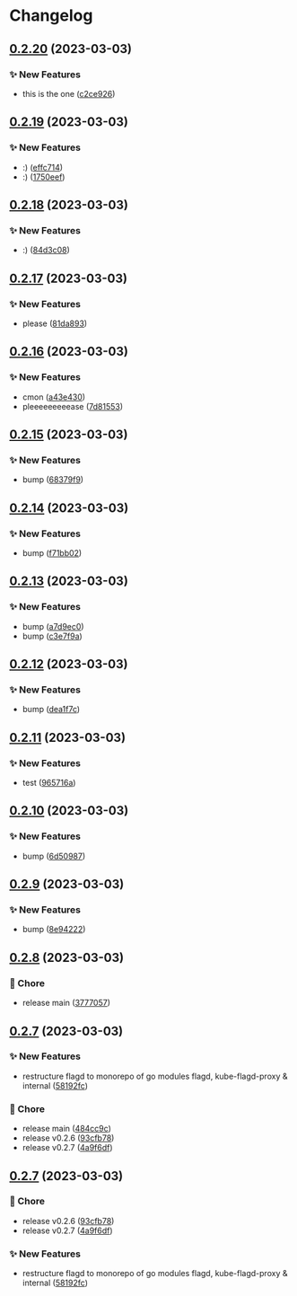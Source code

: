 # Changelog

## [0.2.20](https://github.com/james-milligan/flagd/compare/flagd/v0.2.19...flagd/v0.2.20) (2023-03-03)


### ✨ New Features

* this is the one ([c2ce926](https://github.com/james-milligan/flagd/commit/c2ce9264c58926def00c09556c7bb3cf8158df6b))

## [0.2.19](https://github.com/james-milligan/flagd/compare/flagd/v0.2.18...flagd/v0.2.19) (2023-03-03)


### ✨ New Features

* :) ([effc714](https://github.com/james-milligan/flagd/commit/effc714e713d776841f232907dbc95f8806d9b05))
* :) ([1750eef](https://github.com/james-milligan/flagd/commit/1750eefe74d31ca6f8341fa96763250f38b7d51e))

## [0.2.18](https://github.com/james-milligan/flagd/compare/flagd/v0.2.17...flagd/v0.2.18) (2023-03-03)


### ✨ New Features

* :) ([84d3c08](https://github.com/james-milligan/flagd/commit/84d3c089560bd92e030f8fcfb4b460f7494482f5))

## [0.2.17](https://github.com/james-milligan/flagd/compare/flagd/v0.2.16...flagd/v0.2.17) (2023-03-03)


### ✨ New Features

* please ([81da893](https://github.com/james-milligan/flagd/commit/81da8934a7bdfed615fa56c2d1772072eafeeb27))

## [0.2.16](https://github.com/james-milligan/flagd/compare/flagd/v0.2.15...flagd/v0.2.16) (2023-03-03)


### ✨ New Features

* cmon ([a43e430](https://github.com/james-milligan/flagd/commit/a43e43098a8cd1277201ed860df4114d61ac3109))
* pleeeeeeeeease ([7d81553](https://github.com/james-milligan/flagd/commit/7d81553817525638ab4fee860b13d41521e03739))

## [0.2.15](https://github.com/james-milligan/flagd/compare/flagd/v0.2.14...flagd/v0.2.15) (2023-03-03)


### ✨ New Features

* bump ([68379f9](https://github.com/james-milligan/flagd/commit/68379f9c69dd280304850a32aef35daf3eac6515))

## [0.2.14](https://github.com/james-milligan/flagd/compare/flagd/v0.2.13...flagd/v0.2.14) (2023-03-03)


### ✨ New Features

* bump ([f71bb02](https://github.com/james-milligan/flagd/commit/f71bb02ee917ffff58367e4f663b307f946de50d))

## [0.2.13](https://github.com/james-milligan/flagd/compare/flagd-v0.2.12...flagd/v0.2.13) (2023-03-03)


### ✨ New Features

* bump ([a7d9ec0](https://github.com/james-milligan/flagd/commit/a7d9ec05fc6ae8f31c8901d30df4c185837f6ab4))
* bump ([c3e7f9a](https://github.com/james-milligan/flagd/commit/c3e7f9ad77f676e32d0641b22371ddaa35406293))

## [0.2.12](https://github.com/james-milligan/flagd/compare/flagd-v0.2.11...flagd-v0.2.12) (2023-03-03)


### ✨ New Features

* bump ([dea1f7c](https://github.com/james-milligan/flagd/commit/dea1f7c9451abd0e778f95d37e025e6c9ba30295))

## [0.2.11](https://github.com/james-milligan/flagd/compare/flagd-v0.2.10...flagd-v0.2.11) (2023-03-03)


### ✨ New Features

* test ([965716a](https://github.com/james-milligan/flagd/commit/965716a45d51aa48f77ecd8804eb95dea5471ebb))

## [0.2.10](https://github.com/james-milligan/flagd/compare/flagd-v0.2.9...flagd-v0.2.10) (2023-03-03)


### ✨ New Features

* bump ([6d50987](https://github.com/james-milligan/flagd/commit/6d50987eb9b212465dd3b8ebd5eee38bf4c2a36d))

## [0.2.9](https://github.com/james-milligan/flagd/compare/flagd-v0.2.8...flagd-v0.2.9) (2023-03-03)


### ✨ New Features

* bump ([8e94222](https://github.com/james-milligan/flagd/commit/8e9422214a75d2702ca3506019c33ac1de71dc16))

## [0.2.8](https://github.com/james-milligan/flagd/compare/flagd-v0.2.7...flagd-v0.2.8) (2023-03-03)


### 🧹 Chore

* release main ([3777057](https://github.com/james-milligan/flagd/commit/377705745f59f39e5c5ee300c60b300015eac1a4))

## [0.2.7](https://github.com/james-milligan/flagd/compare/flagd-v0.2.7...flagd-v0.2.7) (2023-03-03)


### ✨ New Features

* restructure flagd to monorepo of go modules flagd, kube-flagd-proxy & internal ([58192fc](https://github.com/james-milligan/flagd/commit/58192fc13a228d1b764cfb769af1d6bdc88e2215))


### 🧹 Chore

* release main ([484cc9c](https://github.com/james-milligan/flagd/commit/484cc9c755a0a19e8738a2f3fa451119352e06fd))
* release v0.2.6 ([93cfb78](https://github.com/james-milligan/flagd/commit/93cfb78d024b436fa7fb17fd41f74d1508bf8b64))
* release v0.2.7 ([4a9f6df](https://github.com/james-milligan/flagd/commit/4a9f6df4e472229ff805e9d5d3aa581c7c9c0667))

## [0.2.7](https://github.com/james-milligan/flagd/compare/flagd-v0.3.7...flagd-v0.2.7) (2023-03-03)


### 🧹 Chore

* release v0.2.6 ([93cfb78](https://github.com/james-milligan/flagd/commit/93cfb78d024b436fa7fb17fd41f74d1508bf8b64))
* release v0.2.7 ([4a9f6df](https://github.com/james-milligan/flagd/commit/4a9f6df4e472229ff805e9d5d3aa581c7c9c0667))


### ✨ New Features

* restructure flagd to monorepo of go modules flagd, kube-flagd-proxy & internal ([58192fc](https://github.com/james-milligan/flagd/commit/58192fc13a228d1b764cfb769af1d6bdc88e2215))
